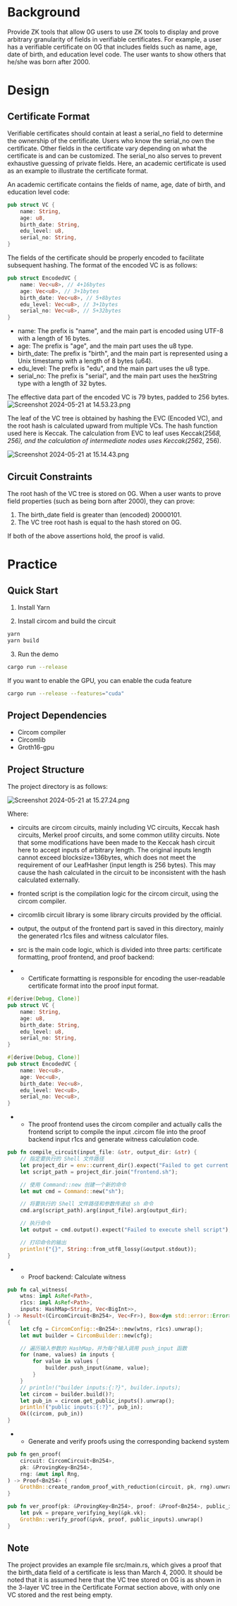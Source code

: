 # Background

Provide ZK tools that allow 0G users to use ZK tools to display and prove arbitrary granularity of fields in verifiable certificates.
For example, a user has a verifiable certificate on 0G that includes fields such as name, age, date of birth, and education level code. The user wants to show others that he/she was born after 2000.

# Design

## Certificate Format

Verifiable certificates should contain at least a serial_no field to determine the ownership of the certificate. Users who know the serial_no own the certificate. Other fields in the certificate vary depending on what the certificate is and can be customized. The serial_no also serves to prevent exhaustive guessing of private fields. Here, an academic certificate is used as an example to illustrate the certificate format.

An academic certificate contains the fields of name, age, date of birth, and education level code:
```rust
pub struct VC {
    name: String,
    age: u8,
    birth_date: String,
    edu_level: u8,
    serial_no: String,
}
```
The fields of the certificate should be properly encoded to facilitate subsequent hashing. The format of the encoded VC is as follows:
```rust
pub struct EncodedVC {
    name: Vec<u8>, // 4+16bytes
    age: Vec<u8>, // 3+1bytes
    birth_date: Vec<u8>, // 5+8bytes
    edu_level: Vec<u8>, // 3+1bytes
    serial_no: Vec<u8>, // 5+32bytes
}
```

- name: The prefix is "name", and the main part is encoded using UTF-8 with a length of 16 bytes.
- age: The prefix is "age", and the main part uses the u8 type.
- birth_date: The prefix is "birth", and the main part is represented using a Unix timestamp with a length of 8 bytes (u64).
- edu_level: The prefix is "edu", and the main part uses the u8 type.
- serial_no: The prefix is "serial", and the main part uses the hexString type with a length of 32 bytes.

The effective data part of the encoded VC is 79 bytes, padded to 256 bytes.
![Screenshot 2024-05-21 at 14.53.23.png](https://cdn.nlark.com/yuque/0/2024/png/2564997/1716274410323-b8a8e4fd-f9c2-4e48-9336-e34f43ee3468.png#averageHue=%23ededed&clientId=u4e87bca3-f673-4&from=drop&id=ub57c7a25&originHeight=286&originWidth=2344&originalType=binary&ratio=2&rotation=0&showTitle=false&size=133204&status=done&style=none&taskId=ude550725-cda6-40f7-b45d-11e6a6e2a3d&title=)

The leaf of the VC tree is obtained by hashing the EVC (Encoded VC), and the root hash is calculated upward from multiple VCs. The hash function used here is Keccak. The calculation from EVC to leaf uses Keccak(256*8, 256), and the calculation of intermediate nodes uses Keccak(256*2, 256).

![Screenshot 2024-05-21 at 15.14.43.png](https://cdn.nlark.com/yuque/0/2024/png/2564997/1716275690140-ed2a21fa-24e5-4950-af8e-569291af3fd3.png#averageHue=%23f4f4f4&clientId=u4e87bca3-f673-4&from=drop&id=ue90c49cb&originHeight=1024&originWidth=1652&originalType=binary&ratio=2&rotation=0&showTitle=false&size=271073&status=done&style=none&taskId=u5071e7dd-9ca0-4985-a2de-81f78e32398&title=)

## Circuit Constraints

The root hash of the VC tree is stored on 0G. When a user wants to prove field properties (such as being born after 2000), they can prove:

1. The birth_date field is greater than (encoded) 20000101.
2. The VC tree root hash is equal to the hash stored on 0G.

If both of the above assertions hold, the proof is valid.

# Practice

## Quick Start

1. Install Yarn

2. Install circom and build the circuit
```bash
yarn
yarn build
```

3. Run the demo
```bash
cargo run --release
```
If you want to enable the GPU, you can enable the cuda feature
```bash
cargo run --release --features="cuda"
```

## Project Dependencies

- Circom compiler
- Circomlib
- Groth16-gpu

## Project Structure

The project directory is as follows:

![Screenshot 2024-05-21 at 15.27.24.png](https://cdn.nlark.com/yuque/0/2024/png/2564997/1716276450567-4af591fd-bdd0-453a-9055-a2da39ae3611.png#averageHue=%23222222&clientId=u4e87bca3-f673-4&from=drop&height=264&id=w2B6T&originHeight=668&originWidth=382&originalType=binary&ratio=2&rotation=0&showTitle=false&size=71638&status=done&style=none&taskId=ue3ac2436-99f1-4814-967f-3d367829a99&title=&width=151)

Where:
- circuits are circom circuits, mainly including VC circuits, Keccak hash circuits, Merkel proof circuits, and some common utility circuits. Note that some modifications have been made to the Keccak hash circuit here to accept inputs of arbitrary length. The original inputs length cannot exceed blocksize=136bytes, which does not meet the requirement of our LeafHasher (input length is 256 bytes). This may cause the hash calculated in the circuit to be inconsistent with the hash calculated externally.
- fronted script is the compilation logic for the circom circuit, using the circom compiler.
- circomlib circuit library is some library circuits provided by the official.
- output, the output of the frontend part is saved in this directory, mainly the generated r1cs files and witness calculator files.
- src is the main code logic, which is divided into three parts: certificate formatting, proof frontend, and proof backend:

- - Certificate formatting is responsible for encoding the user-readable certificate format into the proof input format.

```rust
#[derive(Debug, Clone)]
pub struct VC {
    name: String,
    age: u8,
    birth_date: String,
    edu_level: u8,
    serial_no: String,
}

#[derive(Debug, Clone)]
pub struct EncodedVC {
    name: Vec<u8>,
    age: Vec<u8>,
    birth_date: Vec<u8>,
    edu_level: Vec<u8>,
    serial_no: Vec<u8>,
}
```

- - The proof frontend uses the circom compiler and actually calls the frontend script to compile the input .circom file into the proof backend input r1cs and generate witness calculation code.

```rust
pub fn compile_circuit(input_file: &str, output_dir: &str) {
    // 指定要执行的 Shell 文件路径
    let project_dir = env::current_dir().expect("Failed to get current directory");
    let script_path = project_dir.join("frontend.sh");

    // 使用 Command::new 创建一个新的命令
    let mut cmd = Command::new("sh");

    // 将要执行的 Shell 文件路径和参数传递给 sh 命令
    cmd.arg(script_path).arg(input_file).arg(output_dir);

    // 执行命令
    let output = cmd.output().expect("Failed to execute shell script");

    // 打印命令的输出
    println!("{}", String::from_utf8_lossy(&output.stdout));
}
```

- - Proof backend: Calculate witness

```rust
pub fn cal_witness(
    wtns: impl AsRef<Path>,
    r1cs: impl AsRef<Path>,
    inputs: HashMap<String, Vec<BigInt>>,
) -> Result<(CircomCircuit<Bn254>, Vec<Fr>), Box<dyn std::error::Error>>
{
    let cfg = CircomConfig::<Bn254>::new(wtns, r1cs).unwrap();
    let mut builder = CircomBuilder::new(cfg);

    // 遍历输入参数的 HashMap，并为每个输入调用 push_input 函数
    for (name, values) in inputs {
        for value in values {
            builder.push_input(&name, value);
        }
    }
    // println!("builder inputs:{:?}", builder.inputs);
    let circom = builder.build()?;
    let pub_in = circom.get_public_inputs().unwrap();
    println!("public inputs:{:?}", pub_in);
    Ok((circom, pub_in))
}
```

- - Generate and verify proofs using the corresponding backend system

```rust
pub fn gen_proof(
    circuit: CircomCircuit<Bn254>,
    pk: &ProvingKey<Bn254>,
    rng: &mut impl Rng,
) -> Proof<Bn254> {
    GrothBn::create_random_proof_with_reduction(circuit, pk, rng).unwrap()
}

pub fn ver_proof(pk: &ProvingKey<Bn254>, proof: &Proof<Bn254>, public_inputs: &Vec<Fr>) -> bool {
    let pvk = prepare_verifying_key(&pk.vk);
    GrothBn::verify_proof(&pvk, proof, public_inputs).unwrap()
}
```

## Note

The project provides an example file src/main.rs, which gives a proof that the birth_data field of a certificate is less than March 4, 2000. It should be noted that it is assumed here that the VC tree stored on 0G is as shown in the 3-layer VC tree in the Certificate Format section above, with only one VC stored and the rest being empty.
